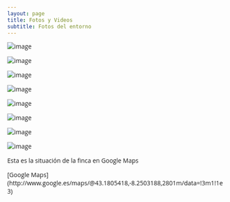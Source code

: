 ```yaml
---
layout: page
title: Fotos y Videos
subtitle: Fotos del entorno
---
```

<style> 
        p {font-family: 'Open Sans', 'Helvetica Neue', Helvetica, Arial, sans-serif;
        }
</style>

![image](https://scontent.fmad3-2.fna.fbcdn.net/t31.0-8/13522922_636680273146521_1169646539455579203_o.jpg)

![image](https://scontent.fmad3-2.fna.fbcdn.net/t31.0-8/13502669_636680196479862_9147680382895093656_o.jpg)

![image](https://scontent.fmad3-2.fna.fbcdn.net/t31.0-8/13475229_636680316479850_6287856348614175044_o.jpg)

![image](https://scontent.fmad3-2.fna.fbcdn.net/t31.0-8/13495668_636680199813195_2371231125338183163_o.jpg)

![image](https://scontent.fmad3-2.fna.fbcdn.net/t31.0-8/13503008_636680226479859_7216382731796471878_o.jpg)

![image](https://scontent.fmad3-2.fna.fbcdn.net/t31.0-8/13490762_636680233146525_3279040535791243843_o.jpg)

![image](https://scontent.fmad3-2.fna.fbcdn.net/t31.0-8/13482883_636680229813192_6008694268030219476_o.jpg)

![image](https://scontent.fmad3-2.fna.fbcdn.net/t31.0-8/13503093_636680313146517_2806657207917491162_o.jpg)


<p>Esta es la situación de la finca en Google Maps<p/>
[Google Maps](http://www.google.es/maps/@43.1805418,-8.2503188,2801m/data=!3m1!1e3)

